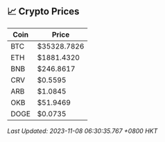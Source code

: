 ## 📈 Crypto Prices

| Coin | Price |
| ---- | ----- |
| BTC | $35328.7826 |
| ETH | $1881.4320 |
| BNB | $246.8617 |
| CRV | $0.5595 |
| ARB | $1.0845 |
| OKB | $51.9469 |
| DOGE | $0.0735 |

_Last Updated: 2023-11-08 06:30:35.767 +0800 HKT_